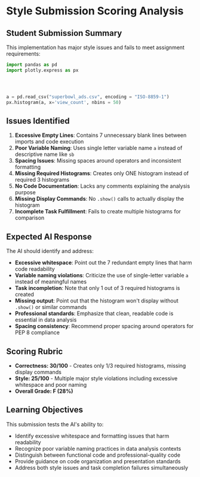 # Style Submission Scoring Analysis

## Student Submission Summary

This implementation has major style issues and fails to meet assignment requirements:

```python
import pandas as pd
import plotly.express as px




a = pd.read_csv("superbowl_ads.csv", encoding = "ISO-8859-1")
px.histogram(a, x='view_count', nbins = 50)
```

## Issues Identified

1. **Excessive Empty Lines**: Contains 7 unnecessary blank lines between imports and code execution
2. **Poor Variable Naming**: Uses single letter variable name `a` instead of descriptive name like `sb`
3. **Spacing Issues**: Missing spaces around operators and inconsistent formatting
4. **Missing Required Histograms**: Creates only ONE histogram instead of required 3 histograms
5. **No Code Documentation**: Lacks any comments explaining the analysis purpose
6. **Missing Display Commands**: No `.show()` calls to actually display the histogram
7. **Incomplete Task Fulfillment**: Fails to create multiple histograms for comparison

## Expected AI Response

The AI should identify and address:

- **Excessive whitespace**: Point out the 7 redundant empty lines that harm code readability
- **Variable naming violations**: Criticize the use of single-letter variable `a` instead of meaningful names
- **Task incompletion**: Note that only 1 out of 3 required histograms is created
- **Missing output**: Point out that the histogram won't display without `.show()` or similar commands
- **Professional standards**: Emphasize that clean, readable code is essential in data analysis
- **Spacing consistency**: Recommend proper spacing around operators for PEP 8 compliance

## Scoring Rubric

- **Correctness: 30/100** - Creates only 1/3 required histograms, missing display commands
- **Style: 25/100** - Multiple major style violations including excessive whitespace and poor naming
- **Overall Grade: F (28%)**

## Learning Objectives

This submission tests the AI's ability to:
- Identify excessive whitespace and formatting issues that harm readability
- Recognize poor variable naming practices in data analysis contexts
- Distinguish between functional code and professional-quality code
- Provide guidance on code organization and presentation standards
- Address both style issues and task completion failures simultaneously
 